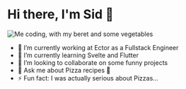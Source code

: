 # Hi there, I'm Sid 👋

<!--
**sidbentifraouine/sidbentifraouine** is a ✨ _special_ ✨ repository because its `README.md` (this file) appears on your GitHub profile.

- 🔭 I’m currently working at Decathlon as a Frontend Engineer
- 🌱 I’m currently learning Svelte and Flutter
- 👯 I’m looking to collaborate on some funny projects
- 🤔 I’m looking for help with ...
- 💬 Ask me about Pizza recipes 🍕
- 📫 How to reach me: ...
- 😄 Pronouns: ...
- ⚡ Fun fact: I was actually serious about Pizzas…
-->

![Me coding, with my beret and some vegetables](https://github.com/sidbentifraouine/sidbentifraouine/blob/master/coding.svg)


- 🔭 I’m currently working at Ector as a Fullstack Engineer
- 🌱 I’m currently learning Svelte and Flutter
- 👯 I’m looking to collaborate on some funny projects
- 💬 Ask me about Pizza recipes 🍕
- ⚡ Fun fact: I was actually serious about Pizzas…
